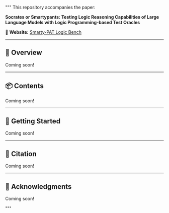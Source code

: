 """
This repository accompanies the paper:

**Socrates or Smartypants: Testing Logic Reasoning Capabilities of Large Language Models with Logic Programming-based Test Oracles**

📄 **Website:** [Smarty-PAT Logic Bench](https://remarkably-mind-blowing-lab.github.io/smarty-pat-logic-bench/)

---

## 🧠 Overview

Coming soon!

---

## 📦 Contents

Coming soon!

---

## 🚀 Getting Started

Coming soon!

---

## 📜 Citation

Coming soon!

---

## 🤝 Acknowledgments

Coming soon!

"""
